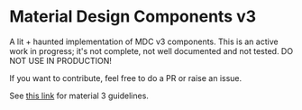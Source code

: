 # Material Design Components v3

A lit + haunted implementation of MDC v3 components. This is an active work in progress; it's not complete, not well documented and not tested. DO NOT USE IN PRODUCTION!

If you want to contribute, feel free to do a PR or raise an issue.

See [this link](https://m3.material.io/) for material 3 guidelines.
